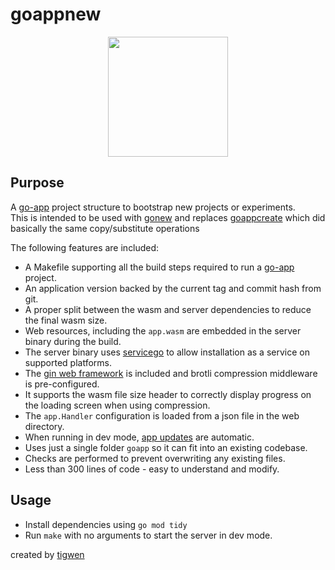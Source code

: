# goappnew

<p align="center">
  <img width="192" height="192" src="https://github.com/mlctrez/goappnew/blob/master/goapp/web/logo-192.png?raw=true">
</p>

## Purpose

A [go-app](https://go-app.dev/) project structure to bootstrap new projects or experiments.  
This is intended to be used with [gonew](https://go.dev/blog/gonew) and
replaces [goappcreate](https://github.com/mlctrez/goappcreate) which did basically the same copy/substitute operations

The following features are included:

* A Makefile supporting all the build steps required to run a [go-app](https://go-app.dev/) project.
* An application version backed by the current tag and commit hash from git.
* A proper split between the wasm and server dependencies to reduce the final wasm size.
* Web resources, including the `app.wasm` are embedded in the server binary during the build.
* The server binary uses [servicego](github.com/mlctrez/servicego) to allow installation as a service on
  supported platforms.
* The [gin web framework](https://github.com/gin-gonic/gin) is included and brotli compression middleware
  is pre-configured.
* It supports the wasm file size header to correctly display progress on the loading screen when using compression.
* The `app.Handler` configuration is loaded from a json file in the web directory.
* When running in dev mode, [app updates](https://go-app.dev/lifecycle#listen-for-app-updates) are automatic.
* Uses just a single folder `goapp` so it can fit into an existing codebase.
* Checks are performed to prevent overwriting any existing files.
* Less than 300 lines of code - easy to understand and modify.

## Usage

* Install dependencies using `go mod tidy`
* Run `make` with no arguments to start the server in dev mode.

created by [tigwen](https://github.com/mlctrez/tigwen)
